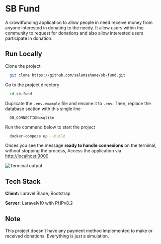 # SB Fund

A crowdfunding application to allow people in need receive
money from anyone interested in donating to the needy. It allow users within the community to request for donations and also allow interested users participate in donation.

## Run Locally

Clone the project

```bash
  git clone https://github.com/salamsahane/sb-fund.git
```

Go to the project directory

```bash
  cd sb-fund
```

Duplicate the `.env.example` file and rename it to `.env`. Then, replace the database section with this single line

```dotenv
  DB_CONNECTION=sqlite
```

Run the command below to start the project

```bash
  docker-compose up --build
```

Onces you see the message **ready to handle connexions** on the ternimal, without stopping the process, Access the application via [http://localhost:9000](http://localhost:9000)

![Terminal output](https://res.cloudinary.com/da7i080bo/image/upload/v1724955364/Screenshot_2024-08-29_180844_lvfv5g.png)

## Tech Stack

**Client:** Laravel Blade, Bootstrap

**Server:** Laravelv10 with PHPv8.2

## Note

This project doesn't have any payment method implemented to make or received donations. Everything is just a simulation.
